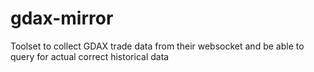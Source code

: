 # gdax-mirror
Toolset to collect GDAX trade data from their websocket and be able to query for actual correct historical data

